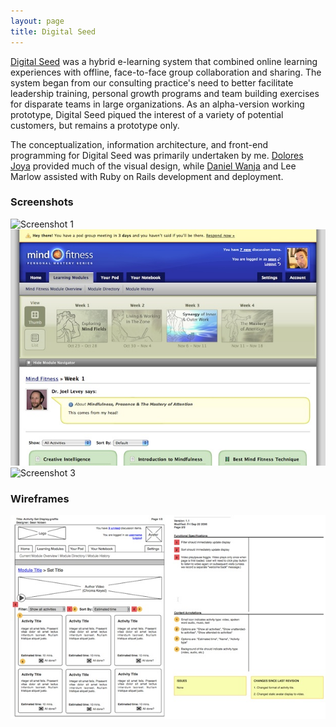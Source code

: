 ```yaml
---
layout: page
title: Digital Seed
---
```


[Digital Seed](http://www.digital-seed.com) was a hybrid e-learning system that combined online learning experiences with offline, face-to-face group collaboration and sharing. The system began from our consulting practice's need to better facilitate leadership training, personal growth programs and team building exercises for disparate teams in large organizations. As an alpha-version working prototype, Digital Seed piqued the interest of a variety of potential customers, but remains a prototype only.

The conceptualization, information architecture, and front-end programming for Digital Seed was primarily undertaken by me. [Dolores Joya](http://www.doloresjoya.com) provided much of the visual design, while [Daniel Wanja](http://www.n-so.com) and Lee Marlow assisted with Ruby on Rails development and deployment.

### Screenshots

<img src="/images/ds_1.jpg" alt="Screenshot 1" class="framed" />

<img src="/images/ds_2.jpg" alt="Screenshot 2" class="framed" />

<img src="/images/ds_3.jpg" alt="Screenshot 3" class="framed" />

### Wireframes

<img src="/images/ds_4.jpg" alt="Screenshot 4" class="framed" />
